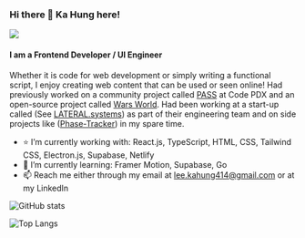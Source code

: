 ### Hi there 👋 Ka Hung here!

[![](https://img.shields.io/badge/linkedin-%230077B5.svg?style=for-the-badge&logo=linkedin)](https://www.linkedin.com/in/ka-hung-lee/)

#### I am a Frontend Developer / UI Engineer
Whether it is code for web development or simply writing a functional script, I enjoy creating web content that can be used or seen online! Had previously worked on a community project called [PASS](https://github.com/codeforpdx/PASS) at Code PDX and an open-source project called [Wars World](https://github.com/WarsWorld/WarsWorld). Had been working at a start-up called (See [LATERAL.systems](https://lateral.systems/)) as part of their engineering team and on side projects like ([Phase-Tracker](https://phase-connect-tracker.netlify.app/)) in my spare time.

- :star: I’m currently working with: React.js, TypeScript, HTML, CSS, Tailwind CSS, Electron.js, Supabase, Netlify
- 🌱 I’m currently learning: Framer Motion, Supabase, Go
- 📫 Reach me either through my email at lee.kahung414@gmail.com or at my LinkedIn

![GitHub stats](https://github-readme-stats.vercel.app/api?username=leekahung&show_icons=true&theme=dark)

![Top Langs](https://github-readme-stats.vercel.app/api/top-langs/?username=leekahung&hide=jupyter%20notebook&layout=compact&theme=dark)

